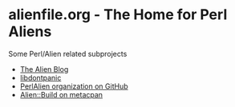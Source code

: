 # alienfile.org - The Home for Perl Aliens

Some Perl/Alien related subprojects

 * [The Alien Blog](/blog/)
 * [libdontpanic](/dontpanic/)
 * [PerlAlien organization on GitHub](https://github.com/PerlAlien)
 * [Alien::Build on metacpan](https://metacpan.org/pod/Alien::Build)

